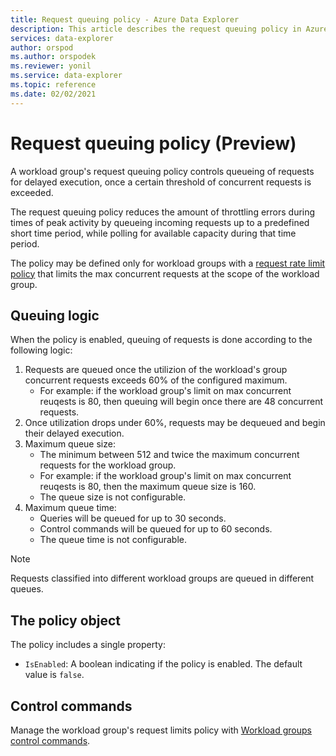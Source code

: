```yaml
---
title: Request queuing policy - Azure Data Explorer
description: This article describes the request queuing policy in Azure Data Explorer.
services: data-explorer
author: orspod
ms.author: orspodek
ms.reviewer: yonil
ms.service: data-explorer
ms.topic: reference
ms.date: 02/02/2021
---
```

# Request queuing policy (Preview)

A workload group's request queuing policy controls queueing of requests for delayed execution, once a certain threshold of concurrent requests is exceeded.

The request queuing policy reduces the amount of throttling errors during times of peak activity by queueing incoming requests up to a predefined short time period, while polling for available capacity during that time period.

The policy may be defined only for workload groups with a [request rate limit policy](request-rate-limit-policy.md) that limits the max concurrent requests at the scope of the workload group.

## Queuing logic

When the policy is enabled, queuing of requests is done according to the following logic:

1. Requests are queued once the utilizion of the workload's group concurrent requests exceeds 60% of the configured maximum.
    * For example: if the workload group's limit on max concurrent reuqests is 80, then queuing will begin once there are 48 concurrent requests.
1. Once utilization drops under 60%, requests may be dequeued and begin their delayed execution.
1. Maximum queue size:
    * The minimum between 512 and twice the maximum concurrent requests for the workload group.
    * For example: if the workload group's limit on max concurrent reuqests is 80, then the maximum queue size is 160.
    * The queue size is not configurable.
1. Maximum queue time:
    * Queries will be queued for up to 30 seconds.
    * Control commands will be queued for up to 60 seconds.
    * The queue time is not configurable.

> [!NOTE]
> Requests classified into different workload groups are queued in different queues.

## The policy object

The policy includes a single property:

* `IsEnabled`: A boolean indicating if the policy is enabled. The default value is `false`.

## Control commands

Manage the workload group's request limits policy with [Workload groups control commands](workload-groups-commands.md).
